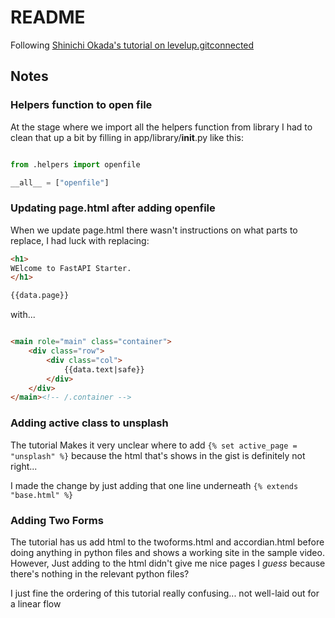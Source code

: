 # README

Following [Shinichi Okada's tutorial on levelup.gitconnected](https://levelup.gitconnected.com/building-a-website-starter-with-fastapi-92d077092864)

## Notes

### Helpers function to open file

At the stage where we import all the helpers function from library I had to clean that up a bit by filling in app/library/__init__.py like this:

```python

from .helpers import openfile

__all__ = ["openfile"]
```


### Updating page.html after adding openfile

When we update page.html there wasn't instructions on what parts to replace, I had luck with replacing:

```html
<h1>
WElcome to FastAPI Starter.
</h1>

{{data.page}}
```

with...

```html

<main role="main" class="container">
    <div class="row">
        <div class="col">
            {{data.text|safe}}
        </div>
    </div>
</main><!-- /.container -->
```


### Adding active class to unsplash

The tutorial Makes it very unclear where to add `{% set active_page = "unsplash" %}` because the html that's shows in the gist is definitely not right...

I made the change by just adding that one line underneath `{% extends "base.html" %}`

### Adding Two Forms

The tutorial has us add html to the twoforms.html and accordian.html before doing anything in python files and shows a working site in the sample video.
However, Just adding to the html didn't give me nice pages I _guess_ because there's nothing in the relevant python files?

I just fine the ordering of this tutorial really confusing... not well-laid out for a linear flow

